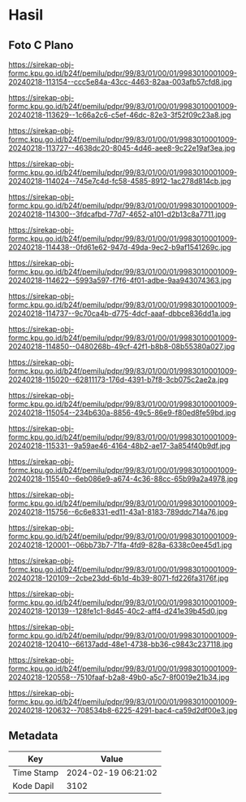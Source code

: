 # Hasil

## Foto C Plano

https://sirekap-obj-formc.kpu.go.id/b24f/pemilu/pdpr/99/83/01/00/01/9983010001009-20240218-113154--ccc5e84a-43cc-4463-82aa-003afb57cfd8.jpg

https://sirekap-obj-formc.kpu.go.id/b24f/pemilu/pdpr/99/83/01/00/01/9983010001009-20240218-113629--1c66a2c6-c5ef-46dc-82e3-3f52f09c23a8.jpg

https://sirekap-obj-formc.kpu.go.id/b24f/pemilu/pdpr/99/83/01/00/01/9983010001009-20240218-113727--4638dc20-8045-4d46-aee8-9c22e19af3ea.jpg

https://sirekap-obj-formc.kpu.go.id/b24f/pemilu/pdpr/99/83/01/00/01/9983010001009-20240218-114024--745e7c4d-fc58-4585-8912-1ac278d814cb.jpg

https://sirekap-obj-formc.kpu.go.id/b24f/pemilu/pdpr/99/83/01/00/01/9983010001009-20240218-114300--3fdcafbd-77d7-4652-a101-d2b13c8a7711.jpg

https://sirekap-obj-formc.kpu.go.id/b24f/pemilu/pdpr/99/83/01/00/01/9983010001009-20240218-114438--0fd61e62-947d-49da-9ec2-b9af1541269c.jpg

https://sirekap-obj-formc.kpu.go.id/b24f/pemilu/pdpr/99/83/01/00/01/9983010001009-20240218-114622--5993a597-f7f6-4f01-adbe-9aa943074363.jpg

https://sirekap-obj-formc.kpu.go.id/b24f/pemilu/pdpr/99/83/01/00/01/9983010001009-20240218-114737--9c70ca4b-d775-4dcf-aaaf-dbbce836dd1a.jpg

https://sirekap-obj-formc.kpu.go.id/b24f/pemilu/pdpr/99/83/01/00/01/9983010001009-20240218-114850--0480268b-49cf-42f1-b8b8-08b55380a027.jpg

https://sirekap-obj-formc.kpu.go.id/b24f/pemilu/pdpr/99/83/01/00/01/9983010001009-20240218-115020--62811173-176d-4391-b7f8-3cb075c2ae2a.jpg

https://sirekap-obj-formc.kpu.go.id/b24f/pemilu/pdpr/99/83/01/00/01/9983010001009-20240218-115054--234b630a-8856-49c5-86e9-f80ed8fe59bd.jpg

https://sirekap-obj-formc.kpu.go.id/b24f/pemilu/pdpr/99/83/01/00/01/9983010001009-20240218-115331--9a59ae46-4164-48b2-ae17-3a854f40b9df.jpg

https://sirekap-obj-formc.kpu.go.id/b24f/pemilu/pdpr/99/83/01/00/01/9983010001009-20240218-115540--6eb086e9-a674-4c36-88cc-65b99a2a4978.jpg

https://sirekap-obj-formc.kpu.go.id/b24f/pemilu/pdpr/99/83/01/00/01/9983010001009-20240218-115756--6c6e8331-ed11-43a1-8183-789ddc714a76.jpg

https://sirekap-obj-formc.kpu.go.id/b24f/pemilu/pdpr/99/83/01/00/01/9983010001009-20240218-120001--06bb73b7-71fa-4fd9-828a-6338c0ee45d1.jpg

https://sirekap-obj-formc.kpu.go.id/b24f/pemilu/pdpr/99/83/01/00/01/9983010001009-20240218-120109--2cbe23dd-6b1d-4b39-8071-fd226fa3176f.jpg

https://sirekap-obj-formc.kpu.go.id/b24f/pemilu/pdpr/99/83/01/00/01/9983010001009-20240218-120139--128fe1c1-8d45-40c2-aff4-d241e39b45d0.jpg

https://sirekap-obj-formc.kpu.go.id/b24f/pemilu/pdpr/99/83/01/00/01/9983010001009-20240218-120410--66137add-48e1-4738-bb36-c9843c237118.jpg

https://sirekap-obj-formc.kpu.go.id/b24f/pemilu/pdpr/99/83/01/00/01/9983010001009-20240218-120558--7510faaf-b2a8-49b0-a5c7-8f0019e21b34.jpg

https://sirekap-obj-formc.kpu.go.id/b24f/pemilu/pdpr/99/83/01/00/01/9983010001009-20240218-120632--708534b8-6225-4291-bac4-ca59d2df00e3.jpg


## Metadata

| Key        | Value               |
| ---------- | ------------------- |
| Time Stamp | 2024-02-19 06:21:02 |
| Kode Dapil | 3102                |



